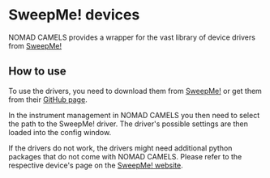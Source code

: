 # SweepMe! devices

NOMAD CAMELS provides a wrapper for the vast library of device drivers from [SweepMe!](https://sweep-me.net/)

## How to use

To use the drivers, you need to download them from [SweepMe!](https://sweep-me.net/devices) or get them from their [GitHub page](https://github.com/SweepMe/instrument-drivers).

In the instrument management in NOMAD CAMELS you then need to select the path to the SweepMe! driver. The driver's possible settings are then loaded into the config window.

If the drivers do not work, the drivers might need additional python packages that do not come with NOMAD CAMELS. Please refer to the respective device's page on the [SweepMe! website](https://sweep-me.net/devices).

